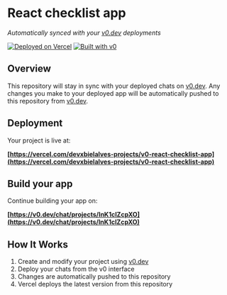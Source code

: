 # React checklist app

*Automatically synced with your [v0.dev](https://v0.dev) deployments*

[![Deployed on Vercel](https://img.shields.io/badge/Deployed%20on-Vercel-black?style=for-the-badge&logo=vercel)](https://vercel.com/devxbielalves-projects/v0-react-checklist-app)
[![Built with v0](https://img.shields.io/badge/Built%20with-v0.dev-black?style=for-the-badge)](https://v0.dev/chat/projects/InK1cIZcpXO)

## Overview

This repository will stay in sync with your deployed chats on [v0.dev](https://v0.dev).
Any changes you make to your deployed app will be automatically pushed to this repository from [v0.dev](https://v0.dev).

## Deployment

Your project is live at:

**[https://vercel.com/devxbielalves-projects/v0-react-checklist-app](https://vercel.com/devxbielalves-projects/v0-react-checklist-app)**

## Build your app

Continue building your app on:

**[https://v0.dev/chat/projects/InK1cIZcpXO](https://v0.dev/chat/projects/InK1cIZcpXO)**

## How It Works

1. Create and modify your project using [v0.dev](https://v0.dev)
2. Deploy your chats from the v0 interface
3. Changes are automatically pushed to this repository
4. Vercel deploys the latest version from this repository
